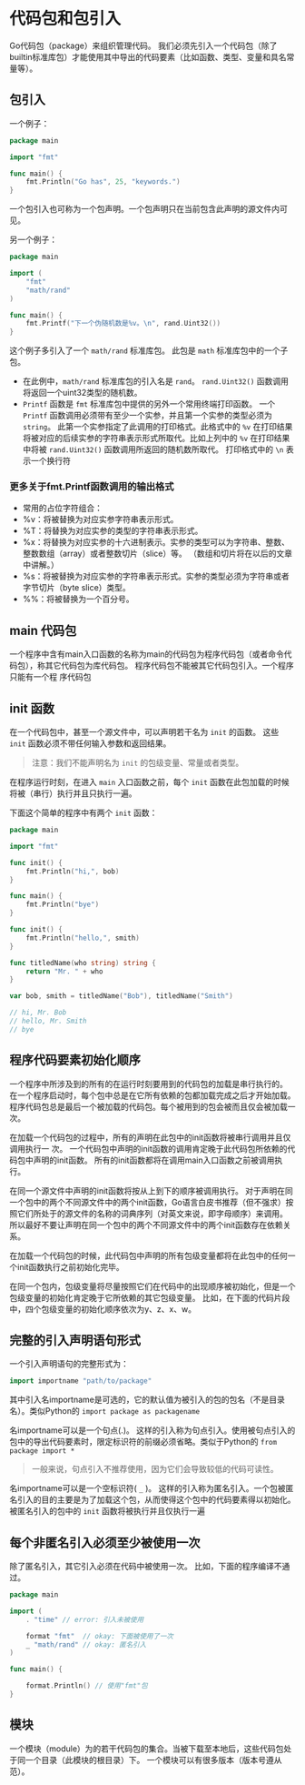 # 代码包和包引入
Go代码包（package）来组织管理代码。 我们必须先引入一个代码包（除了builtin标准库包）才能使用其中导出的代码要素（比如函数、类型、变量和具名常量等）。

## 包引入
一个例子：
```go
package main

import "fmt"

func main() {
	fmt.Println("Go has", 25, "keywords.")
}
```
一个包引入也可称为一个包声明。一个包声明只在当前包含此声明的源文件内可见。

另一个例子：
```go
package main

import (
	"fmt"
	"math/rand"
)

func main() {
	fmt.Printf("下一个伪随机数是%v。\n", rand.Uint32())
}
```
这个例子多引入了一个 `math/rand` 标准库包。 此包是 `math` 标准库包中的一个子包。 

- 在此例中，`math/rand` 标准库包的引入名是 `rand`。 `rand.Uint32()` 函数调用将返回一个uint32类型的随机数。
- `Printf` 函数是 `fmt` 标准库包中提供的另外一个常用终端打印函数。 一个 `Printf` 函数调用必须带有至少一个实参，并且第一个实参的类型必须为 `string`。 此第一个实参指定了此调用的打印格式。此格式中的 `%v` 在打印结果将被对应的后续实参的字符串表示形式所取代。比如上列中的 `%v` 在打印结果中将被 `rand.Uint32()` 函数调用所返回的随机数所取代。 打印格式中的 `\n` 表示一个换行符

### 更多关于fmt.Printf函数调用的输出格式
- 常用的占位字符组合：
- %v：将被替换为对应实参字符串表示形式。
- %T：将替换为对应实参的类型的字符串表示形式。
- %x：将替换为对应实参的十六进制表示。实参的类型可以为字符串、整数、整数数组（array）或者整数切片（slice）等。 （数组和切片将在以后的文章中讲解。）
- %s：将被替换为对应实参的字符串表示形式。实参的类型必须为字符串或者字节切片（byte slice）类型。
- %%：将被替换为一个百分号。

## main 代码包
一个程序中含有main入口函数的名称为main的代码包为程序代码包（或者命令代
码包），称其它代码包为库代码包。 程序代码包不能被其它代码包引入。一个程序只能有一个程
序代码包

## init 函数
在一个代码包中，甚至一个源文件中，可以声明若干名为 `init` 的函数。 这些 `init` 函数必须不带任何输入参数和返回结果。
> 注意：我们不能声明名为 `init` 的包级变量、常量或者类型。

在程序运行时刻，在进入 `main` 入口函数之前，每个 `init` 函数在此包加载的时候将被（串行）执行并且只执行一遍。

下面这个简单的程序中有两个 `init` 函数：
```go
package main

import "fmt"

func init() {
	fmt.Println("hi,", bob)
}

func main() {
	fmt.Println("bye")
}

func init() {
	fmt.Println("hello,", smith)
}

func titledName(who string) string {
	return "Mr. " + who
}

var bob, smith = titledName("Bob"), titledName("Smith")

// hi, Mr. Bob
// hello, Mr. Smith
// bye
```

## 程序代码要素初始化顺序
一个程序中所涉及到的所有的在运行时刻要用到的代码包的加载是串行执行的。 在一个程序启动时，每个包中总是在它所有依赖的包都加载完成之后才开始加载。 程序代码包总是最后一个被加载的代码包。每个被用到的包会被而且仅会被加载一次。

在加载一个代码包的过程中，所有的声明在此包中的init函数将被串行调用并且仅调用执行一
次。 一个代码包中声明的init函数的调用肯定晚于此代码包所依赖的代码包中声明的init函数。 所有的init函数都将在调用main入口函数之前被调用执行。

在同一个源文件中声明的init函数将按从上到下的顺序被调用执行。 对于声明在同一个包中的两个不同源文件中的两个init函数，Go语言白皮书推荐（但不强求）按照它们所处于的源文件的名称的词典序列（对英文来说，即字母顺序）来调用。 所以最好不要让声明在同一个包中的两个不同源文件中的两个init函数存在依赖关系。

在加载一个代码包的时候，此代码包中声明的所有包级变量都将在此包中的任何一个init函数执行之前初始化完毕。

在同一个包内，包级变量将尽量按照它们在代码中的出现顺序被初始化，但是一个包级变量的初始化肯定晚于它所依赖的其它包级变量。 比如，在下面的代码片段中，四个包级变量的初始化顺序依次为y、z、x、w。

## 完整的引入声明语句形式
一个引入声明语句的完整形式为：
```go
import importname "path/to/package" 
```
其中引入名importname是可选的，它的默认值为被引入的包的包名（不是目录名）。类似Python的  `import package as packagename`

名importname可以是一个句点(.)。 这样的引入称为句点引入。使用被句点引入的包中的导出代码要素时，限定标识符的前缀必须省略。类似于Python的 `from package import *`
> 一般来说，句点引入不推荐使用，因为它们会导致较低的代码可读性。

名importname可以是一个空标识符( `_` )。 这样的引入称为匿名引入。一个包被匿名引入的目的主要是为了加载这个包，从而使得这个包中的代码要素得以初始化。 被匿名引入的包中的 `init` 函数将被执行并且仅执行一遍

## 每个非匿名引入必须至少被使用一次
除了匿名引入，其它引入必须在代码中被使用一次。 比如，下面的程序编译不通过。
```go
package main

import (
	. "time" // error: 引入未被使用

	format "fmt"  // okay: 下面被使用了一次
	_ "math/rand" // okay: 匿名引入
)

func main() {

	format.Println() // 使用"fmt"包
}
```

## 模块
一个模块（module）为的若干代码包的集合。当被下载至本地后，这些代码包处于同一个目录（此模块的根目录）下。 一个模块可以有很多版本（版本号遵从范）。
